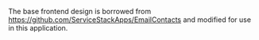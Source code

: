 The base frontend design is borrowed from https://github.com/ServiceStackApps/EmailContacts  and modified for use in this application. 

